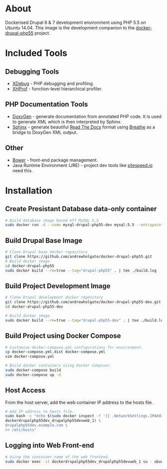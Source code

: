 # About

Dockerised Drupal 6 & 7 development environment using PHP 5.5 on Ubuntu 14.04. This image is the development companion to the [docker-drupal-php55](https://github.com/andrewholgate/docker-drupal-php55) project.

# Included Tools

## Debugging Tools

- [XDebug](http://www.xdebug.org/) - PHP debugging and profiling.
- [XHProf](http://pecl.php.net/package/xhprof) - function-level hierarchical profiler.

## PHP Documentation Tools

- [DoxyGen](http://www.doxygen.org) - generate documentation from annotated PHP code. It is used to generate XML which is then interpreted by Sphinx.
- [Sphinx](http://sphinx-doc.org/) - generate beautiful [Read The Docs](http://docs.readthedocs.org/en/latest/) format using [Breathe](https://breathe.readthedocs.org/) as a bridge to DoxyGen XML output.

## Other

- [Bower](http://bower.io/) - front-end package management.
- Java Runtime Environment (JRE) - project dev tools like [sitespeed.io](http://www.sitespeed.io/) need this.

# Installation

## Create Presistant Database data-only container

```bash
# Build database image based off MySQL 5.5
sudo docker run -d --name mysql-drupal-php55-dev mysql:5.5 --entrypoint /bin/echo MySQL data-only container for Drupal Dev MySQL
```

## Build Drupal Base Image

```bash
# Clone Drupal base docker repository
git clone https://github.com/andrewholgate/docker-drupal-php55.git
# Build docker image
cd docker-drupal-php55
sudo docker build --rm=true --tag="drupal-php55" . | tee ./build.log
```

## Build Project Development Image

```bash
# Clone Drupal development docker repository
git clone https://github.com/andrewholgate/docker-drupal-php55-dev.git
cd docker-drupal-php55-dev

# Build docker image
sudo docker build --rm=true --tag="drupal-php55-dev" . | tee ./build.log
```

## Build Project using Docker Compose

```bash
# Customise docker-compose.yml configurations for environment.
cp docker-compose.yml.dist docker-compose.yml
vim docker-compose.yml

# Build docker containers using Docker Composer.
sudo docker-compose build
sudo docker-compose up -d
```

## Host Access

From the host server, add the web container IP address to the hosts file.

```bash
# Add IP address to hosts file.
sudo bash -c "echo $(sudo docker inspect -f '{{ .NetworkSettings.IPAddress }}' \
dockerdrupalphp55dev_drupalphp55devweb_1) \
drupalphp55dev.example.com \
>> /etc/hosts"
```

## Logging into Web Front-end

```bash
# Using the container name of the web frontend.
sudo docker exec -it dockerdrupalphp55dev_drupalphp55devweb_1 su - ubuntu
```
